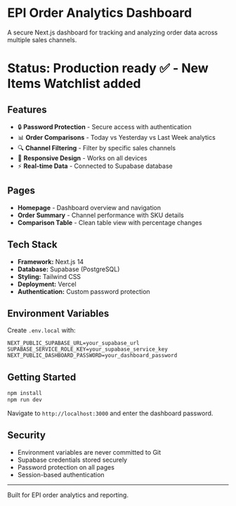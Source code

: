 # EPI Order Analytics Dashboard

A secure Next.js dashboard for tracking and analyzing order data across multiple sales channels.

# **Status**: Production ready ✅ - New Items Watchlist added

## Features

- 🔒 **Password Protection** - Secure access with authentication
- 📊 **Order Comparisons** - Today vs Yesterday vs Last Week analytics
- 🔍 **Channel Filtering** - Filter by specific sales channels
- 📱 **Responsive Design** - Works on all devices
- ⚡ **Real-time Data** - Connected to Supabase database

## Pages

- **Homepage** - Dashboard overview and navigation
- **Order Summary** - Channel performance with SKU details
- **Comparison Table** - Clean table view with percentage changes

## Tech Stack

- **Framework:** Next.js 14
- **Database:** Supabase (PostgreSQL)
- **Styling:** Tailwind CSS
- **Deployment:** Vercel
- **Authentication:** Custom password protection

## Environment Variables

Create `.env.local` with:

```env
NEXT_PUBLIC_SUPABASE_URL=your_supabase_url
SUPABASE_SERVICE_ROLE_KEY=your_supabase_service_key
NEXT_PUBLIC_DASHBOARD_PASSWORD=your_dashboard_password
```

## Getting Started

```bash
npm install
npm run dev
```

Navigate to `http://localhost:3000` and enter the dashboard password.

## Security

- Environment variables are never committed to Git
- Supabase credentials stored securely
- Password protection on all pages
- Session-based authentication

---

Built for EPI order analytics and reporting.